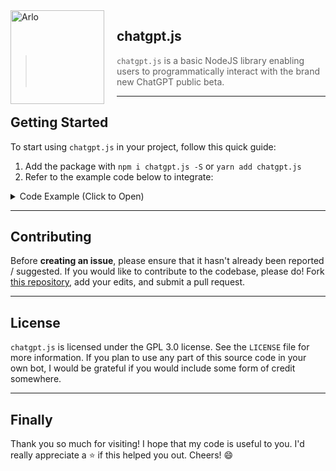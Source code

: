 <img width="150" height="150" align="left" style="float: left; margin: 0 20px 0 0;" alt="Arlo" src="https://i.vgy.me/rW8hIU.png">

## chatgpt.js

> ` chatgpt.js ` is a basic NodeJS library enabling users to programmatically interact with the brand new ChatGPT public beta.

---

## Getting Started

To start using ` chatgpt.js ` in your project, follow this quick guide:

1. Add the package with ` npm i chatgpt.js -S ` or ` yarn add chatgpt.js `
2. Refer to the example code below to integrate:

<details>
<summary>Code Example (Click to Open)</summary>

**index.js**
```ts
const ChatGPT = require("chatgpt.js");
const { authToken } = require("./config");

const Client = new ChatGPT.Client({ authToken });

Client.call("hello there!").then(resp => {
    console.log(resp);
}).catch(e => console.log(e));

/*
    Output:

    {
        text: "Hello! How can I help you today? Is there something on your mind that you'd like to talk about? I'm a large language model trained by OpenAI, so I'm here to help answer any questions you might have. Let me know if there's anything I can do for you."
    }
*/
```

---

**config.js**
```js
module.exports = {
    authToken: "YOUR-OPENAI-ACCESS-TOKEN"
}
```

</details>

---

## Contributing

Before **creating an issue**, please ensure that it hasn't already been reported / suggested. If you would like to contribute to the codebase, please do! Fork [this repository](https://github.com/PlutonusDev/chatgpt.js), add your edits, and submit a pull request.

---

## License

` chatgpt.js ` is licensed under the GPL 3.0 license. See the `LICENSE` file for more information. If you plan to use any part of this source code in your own bot, I would be grateful if you would include some form of credit somewhere.

---

## Finally

Thank you so much for visiting! I hope that my code is useful to you. I'd really appreciate a ⭐ if this helped you out. Cheers! 😄
